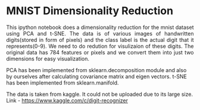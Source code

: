 # MNIST Dimensionality Reduction

<p align="justify">
This ipython notebook does a dimensionality reduction for the mnist dataset using PCA and t-SNE. The data is of various images of handwritten 
digits(stored in form of pixels) and the class label is the actual digit that it represents(0-9). We need to do redution for visulizaion of these digits.
The original data has 784 features or pixels and we convert them into just two dimensions for easy visualization.
</p>

PCA has been implemented from sklearn.decomposition module and also by ourselves after calculating covariance matrix and eigen vectors. t-SNE has been implemented from 
sklearn.manifold.

The data is taken from kaggle. It could not be uploaded due to its large size.
Link - https://www.kaggle.com/c/digit-recognizer

